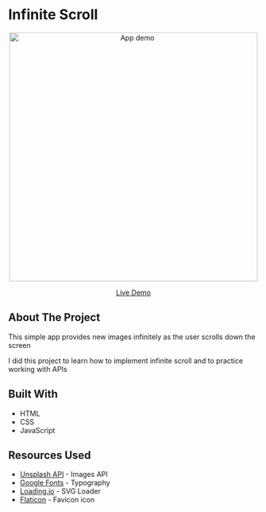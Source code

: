 # Infinite Scroll

<p align="center">
    <img src="./img/demo.gif" width="500" alt="App demo">
</p>

<p align="center">
<a href="https://infinite-image-scrolling.netlify.app/">Live Demo </a>
</p>

## About The Project

This simple app provides new images infinitely as the user scrolls down the screen

I did this project to learn how to implement infinite scroll and to practice working with APIs

## Built With

- HTML
- CSS
- JavaScript

## Resources Used

- [Unsplash API](https://unsplash.com/developers) - Images API
- [Google Fonts](https://fonts.google.com/knowledge) - Typography
- [Loading.io](https://loading.io/) - SVG Loader
- [Flaticon](https://www.flaticon.com/free-icons) - Favicon icon
